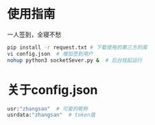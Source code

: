 # 使用指南
一人签到，全寝不愁  
```bash
pip install -r request.txt # 下载使用的第三方的库    
vi config.json  # 增加签到用户  
nohup python3 socketSever.py &  # 后台挂起运行  
```
# 关于config.json
```python
usr:"zhangsan"  # 可爱的昵称  
usrdata:"zhangsan"  # token值  
```

